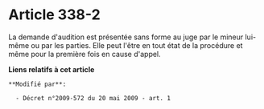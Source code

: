 # Article 338-2

La demande d'audition est présentée sans forme au juge par le mineur lui-même ou par les parties. Elle peut l'être en tout
état de la procédure et même pour la première fois en cause d'appel.

**Liens relatifs à cet article**

	**Modifié par**:

	  - Décret n°2009-572 du 20 mai 2009 - art. 1
